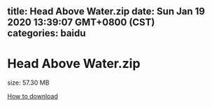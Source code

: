 
title: Head Above Water.zip
date: Sun Jan 19 2020 13:39:07 GMT+0800 (CST)    
categories: baidu
---

# Head Above Water.zip
size: 57.30 MB
 
 

[How to download](https://bpcam.bemobtrk.com/go/2ceec3aa-1ca2-46d6-b9ff-aaa5c184517c?jno=1723)